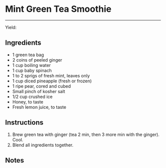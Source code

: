 # Mint Green Tea Smoothie
---
Yield:

## Ingredients
- 1 green tea bag
- 2 coins of peeled ginger
- 1 cup boiling water
- 1 cup baby spinach
- 1 to 2 sprigs of fresh mint, leaves only
- 1 cup diced pineapple (fresh or frozen)
- 1 ripe pear, cored and cubed
- Small pinch of kosher salt
- 1/2 cup crushed ice
- Honey, to taste
- Fresh lemon juice, to taste

## Instructions
1. Brew green tea with ginger (tea 2 min, then 3 more min with the ginger). Cool. 
2. Blend all ingredients together.

## Notes

